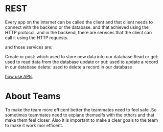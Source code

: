 # REST

Every app on the internet can be called the client and that client needs to connect with the backend or the database. and that achieved using the HTTP protocol. and in the backend, there are services that the client can call it using the HTTP requests.

and those services are:

Create or post: which used to store new data into our database
Read or get: used to read data from the database
update or put: used to update a record in our database
delete: used to delete a record in our database

[how use APIs](https://www.youtube.com/watch?v=InoAIgBZIEA)

# About Teams

To make the team more efficent better the teammates need to feel safe .So sometimes teammates need to explane themselfs with the others and that make them feel closer. Also it is important to make a clear goals to the team to make it work mor efficent.

